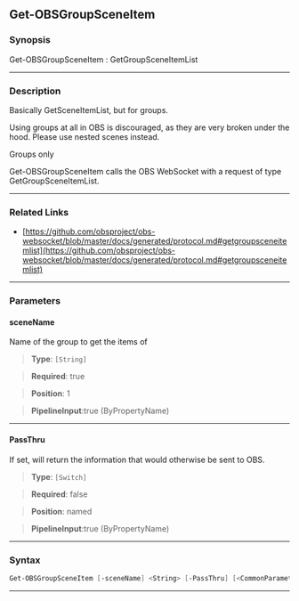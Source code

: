 Get-OBSGroupSceneItem
---------------------
### Synopsis
Get-OBSGroupSceneItem : GetGroupSceneItemList

---
### Description

Basically GetSceneItemList, but for groups.

Using groups at all in OBS is discouraged, as they are very broken under the hood. Please use nested scenes instead.

Groups only


Get-OBSGroupSceneItem calls the OBS WebSocket with a request of type GetGroupSceneItemList.

---
### Related Links
* [https://github.com/obsproject/obs-websocket/blob/master/docs/generated/protocol.md#getgroupsceneitemlist](https://github.com/obsproject/obs-websocket/blob/master/docs/generated/protocol.md#getgroupsceneitemlist)



---
### Parameters
#### **sceneName**

Name of the group to get the items of



> **Type**: ```[String]```

> **Required**: true

> **Position**: 1

> **PipelineInput**:true (ByPropertyName)



---
#### **PassThru**

If set, will return the information that would otherwise be sent to OBS.



> **Type**: ```[Switch]```

> **Required**: false

> **Position**: named

> **PipelineInput**:true (ByPropertyName)



---
### Syntax
```PowerShell
Get-OBSGroupSceneItem [-sceneName] <String> [-PassThru] [<CommonParameters>]
```
---

